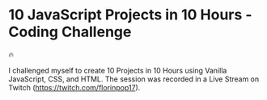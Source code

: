 # 10 JavaScript Projects in 10 Hours - Coding Challenge 
🔥

I challenged myself to create 10 Projects in 10 Hours using Vanilla JavaScript, CSS, and HTML. The session was recorded in a Live Stream on Twitch (https://twitch.com/florinpop17).